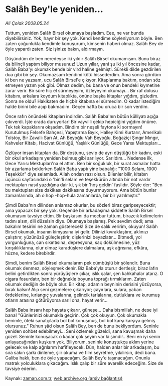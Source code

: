 # Salâh Bey'le  yeniden...

*Ali Çolak 2008.05.24*

<tr><td class="metin" colspan="2" style="padding-top: 20px; padding-left: 5px; padding-right: 10px;">Tuttum, yeniden Salâh Birsel okumaya başladım. Eee, ne var bunda diyebilirsiniz. Yok, hayır bir şey yok. Kendi kendime söyleniyorum böyle. Ben zaten çoğunlukla kendimle konuşurum, kimsenin haberi olmaz. Salâh Bey de öyle yapardı zaten. Siz işinize bakın, aldırmayın.</td></tr><tr><td class="metin" colspan="2" style="padding-top: 20px; padding-left: 5px; padding-right: 10px;"><p>Düşündüm de ben neredeyse iki yıldır Salâh Birsel okumamışım. Bunu biraz da bilinçli yaptım biliyor musunuz! Uzun yıllar, yani şu iki yıl öncesine kadar, Salâh Baba'yı okumak bende bir vird haline gelmişti. Sürekli dilde gezdirilen dua gibi bir şey. Okumazsam kendimi kötü hissederdim. Ama sonra gördüm ki ben ne yazsam, ucu Salâh Birsel'e çıkıyor. Kitaplarıma baktım, ondan söz etmeyen yazım yok gibi. Olmaz dedim, bu bana ve onun bendeki kıymetine zarar verir. Bir süre hiç el sürmeyeyim, özleyeyim okumayı... Bir raf dolusu kitabını, arkalara koydum kitaplıkta, önüne başka kitaplar yığdım, gizledim. Sonra ne oldu? Hakikaten de hiçbir kitabına el sürmedim. O kadar istediğim halde birini bile açıp bakmadım. Geçen hafta bu oruca bir son verdim. 
<p>Önce rafın önündeki kitapları indirdim. Salâh Baba'nın bütün külliyatı açığa çıkıverdi. İşte orada duruyorlar! Bir vayvilli çekip hepiciğini yığdım önüme. Tek tek kapaklarını okşadım. Bindim bir neşeli faytona ki sormayın! Kurutulmuş Felsefe Bahçesi, Yapıştırma Bıyık, Halley Kimi Kurtarır, Amerikalı Tolstoy, Bir Zavallı Sarı At, Ah Beyoğlu Vah Beyoğlu, Boğaziçi Şıngır Mıngır, Kahveler Kitabı, Hacivat Günlüğü, Yaşlılık Günlüğü, Gece Yarısı Mektupları... 
<p>Özlüyor insan kitapları da. Bir dostunu, sevip de ayrı düştüğü bir kadını, eski bir okul arkadaşını yeniden bulmuş gibi sarılıyor. Sarıldım... Nedense ilk, Gece Yarısı Mektupları'na el attım. Ben bir soğukluk, bir surat asmalar hatta bir azarlama beklerken Salâh Baba yaptı yine babalığı: "1000 Selam, 1000 Teşekkür" diye selamladı. Allah ondan razı olsun. Bilenler bilir, kitabın üçüncü sayfasındaki o 'bin'li selam ve teşekkürün altında bir not vardır mektupları nasıl yazdığına dair ki, şık bir 'hoş geldin' faslıdır. Şöyle der: "Ben bu mektupları size dakikası dakikasına duyurmuyorum. Ama bütün bunlar zamanlarında, ah o hop -hop-hula zamanlarda, bir bir yazılmıştır." 
<p>Şimdi Baba'nın dilinden anlamaz okurlar, bu sözleri biraz garipseyecektir; ama yapacak bir şey yok. Geçende bir arkadaşıma şiddetle Salâh Birsel okumasını tavsiye ettim. Bir başkasını da mecbur tuttum, birazcık kelimelerin tadını alsın, dili düzelsin diye. Okumaya başlamış. Pek sevdim dedi; ama bakalım tesirini ne zaman gösterecek! Size de salık veririm, okuyun! Salâh Birsel okumak, insanın kimyasına iyi gelir. Dilinizi kıvraklaştırır, aklınızı çalıştırır, yüzünüzü güleçleştirir, dişlerinizi beyazlatır... Bitmedi, yol yorgunluğuna, can sıkıntısına, depresyona, saç dökülmesine, yüz kırışıklıklarına, olur olmaz karadüşlere dalmalara, aşk ağrısına, efkâra, hüzne, kedere birebirdir.
<p>Şimdi, benim Salâh Birsel okumalarım pek cümbüşlü bir şölendir. Buna okumak denmez, söyleşmek denir. Biz Baba'yla oturur dertleşir, biraz lafın belini getirdikten sonra yürüyüşlere çıkar, ıslık çalar, şen kahkahalar atarız. O cigara fosurdatır, ben bir değnekle boyuna toprağı tırmıklarım. Zaten okumak dediğin de böyle olur. Bir kitap, adamın beyninin derisini yüzüyorsa, bırak kalsın! Alıp seni gezmelere çıkarıyor; çayırlara, sulara, yaban ördeklerine, kırlangıç yuvalarına, gelincik tarlalarına, dutluklara ve kurumuş otların arasına götürüyorsa sarıl ona, hayat verir... 
<p>Salâh Baba insanı hep hayata çıkarır, güneşe... Daha bismillah, ne dese iyi bana! "Günlerinizi okumakla geçirin. Çok çok okuyun. Çok okumakla benimle, öteki sanatçılarla bol bol konuşmuş, bol bol karşı karşıya gelmiş olursunuz." Ruhun şâd olsun Salâh Bey, ben de bunu bekliyordum. Seninle yeniden sohbet edebilmeyi... Seni özlemek güzeldi, sana kavuşmak daha güzel. Seninle konuşacak o kadar çok şeyim var ki şimdi!.. Beni en iyi senin anlayacağından kuşkum yok. Biliyorum, seninle konuştukça aklım yerine gelecek ve kalp ağrılarım hafifleyecek. Dün, halden anlar bir arkadaşım, bu sıra sakın şarkı dinleme, şiir okuma ve film seyretme, yıkılırsın, dedi bana. Galiba haklı, ben de öyle yapacağım. Salâh Bey'e taşınacağım. Onunla matrak yolculuklara çıkacağım. Islık çalıp bir süre avarelik edeceğim. Size de tavsiye ederim.<br/></p></p></p></p></p></p></td></tr>

Kaynak: [zaman.com.tr](http://zaman.com.tr/yazar.do?yazino=693410), [web.archive.org (arşiv bağlantısı)](http://web.archive.org/web/20080525072311/http://www.zaman.com.tr:80/yazar.do?yazino=693410)
